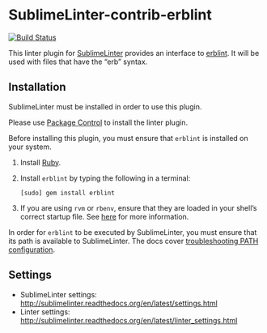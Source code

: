 SublimeLinter-contrib-erblint
================================

[![Build Status](https://travis-ci.org/TomasBarry/SublimeLinter-contrib-erblint.svg?branch=master)](https://travis-ci.org/TomasBarry/SublimeLinter-contrib-erblint)

This linter plugin for [SublimeLinter](https://github.com/SublimeLinter/SublimeLinter) provides an interface to [erblint](https://github.com/Shopify/erb-lint). It will be used with files that have the “erb” syntax.

## Installation
SublimeLinter must be installed in order to use this plugin.

Please use [Package Control](https://packagecontrol.io) to install the linter plugin.

Before installing this plugin, you must ensure that `erblint` is installed on your system.

1. Install [Ruby](http://ruby-lang.org).

1. Install `erblint` by typing the following in a terminal:
   ```
   [sudo] gem install erblint
   ```

1. If you are using `rvm` or `rbenv`, ensure that they are loaded in your shell’s correct startup file. See [here](http://sublimelinter.com/en/latest/troubleshooting.html#adjusting-shell-startup-files) for more information.

In order for `erblint` to be executed by SublimeLinter, you must ensure that its path is available to SublimeLinter. The docs cover [troubleshooting PATH configuration](http://sublimelinter.readthedocs.io/en/latest/troubleshooting.html#finding-a-linter-executable).

## Settings
- SublimeLinter settings: http://sublimelinter.readthedocs.org/en/latest/settings.html
- Linter settings: http://sublimelinter.readthedocs.org/en/latest/linter_settings.html
